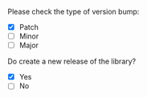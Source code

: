 



Please check the type of version bump: 
- [X] Patch
- [ ] Minor
- [ ] Major

Do create a new release of the library? 
- [X] Yes
- [ ] No
